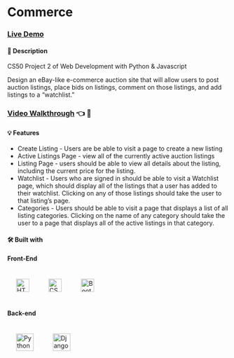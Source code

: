 # Commerce

### [Live Demo](https://commerce-alpha-seven-39.vercel.app/)

#### 📝 Description
CS50 Project 2 of Web Development with Python &amp; Javascript

Design an eBay-like e-commerce auction site that will allow users to post auction listings, place bids on listings, comment on those listings, and add listings to a “watchlist.”

### [Video Walkthrough](https://youtu.be/9h9abyyzzbQ) :point_left: :movie_camera:

#### 💡 Features
 * Create Listing - Users are be able to visit a page to create a new listing
 * Active Listings Page -  view all of the currently active auction listings
 * Listing Page - users should be able to view all details about the listing, including the current price for the listing.
 * Watchlist -  Users who are signed in should be able to visit a Watchlist page, which should display all of the listings that a user has added to their watchlist. Clicking on any of those listings should take the user to that listing’s page.
 * Categories - Users should be able to visit a page that displays a list of all listing categories. Clicking on the name of any category should take the user to a page that displays all of the active listings in that category.

#### 🛠️ Built with

####  Front-End  
<div align="left">  
<img style="margin: 20px" src="https://profilinator.rishav.dev/skills-assets/html5-original-wordmark.svg" alt="HTML5" height="30" />  
<img style="margin: 20px" src="https://profilinator.rishav.dev/skills-assets/css3-original-wordmark.svg" alt="CSS3" height="30" />  
<img style="margin: 20px" src="https://profilinator.rishav.dev/skills-assets/bootstrap-plain.svg" alt="Bootstrap" height="30" /> 
</div>
</td><td valign="top">

####  Back-end  
<div align="left">  
<img style="margin: 20px" src="https://profilinator.rishav.dev/skills-assets/python-original.svg" alt="Python" height="40" />  
<img style="margin: 20px" src="https://profilinator.rishav.dev/skills-assets/django-original.svg" alt="Django" height="40" />  
</div>
<br/>
</td></tr></table> 
